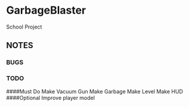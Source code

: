 # GarbageBlaster
School Project
## NOTES
### BUGS
### TODO
####Must Do
Make Vacuum Gun
Make Garbage
Make Level
Make HUD
####Optional
Improve player model